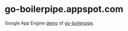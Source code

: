 # go-boilerpipe.appspot.com

Google App Engine [demo](https://go-boilerpipe.appspot.com/) of [go-boilerpipe](https://github.com/jlubawy/go-boilerpipe).
